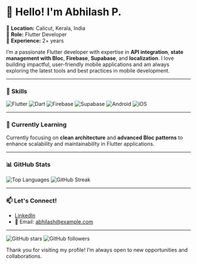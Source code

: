 # 👋 Hello! I'm Abhilash P.

🔹 **Location:** Calicut, Kerala, India  
🔹 **Role:** Flutter Developer  
🔹 **Experience:** 2+ years  

I’m a passionate Flutter developer with expertise in **API integration**, **state management with Bloc**, **Firebase**, **Supabase**, and **localization**. I love building impactful, user-friendly mobile applications and am always exploring the latest tools and best practices in mobile development.

---

### 💼 Skills  
<p>
  <img src="https://img.shields.io/badge/Flutter-%2302569B.svg?style=for-the-badge&logo=Flutter&logoColor=white" alt="Flutter">
  <img src="https://img.shields.io/badge/Dart-%230175C2.svg?style=for-the-badge&logo=Dart&logoColor=white" alt="Dart">
  <img src="https://img.shields.io/badge/Firebase-%23FFCA28.svg?style=for-the-badge&logo=Firebase&logoColor=white" alt="Firebase">
  <img src="https://img.shields.io/badge/Supabase-%2333647.svg?style=for-the-badge&logo=Supabase&logoColor=white" alt="Supabase">
  <img src="https://img.shields.io/badge/Android-%2335495e.svg?style=for-the-badge&logo=Android&logoColor=white" alt="Android">
  <img src="https://img.shields.io/badge/iOS-%23000000.svg?style=for-the-badge&logo=Apple&logoColor=white" alt="iOS">
</p>

---

### 🌱 Currently Learning  
Currently focusing on **clean architecture** and **advanced Bloc patterns** to enhance scalability and maintainability in Flutter applications.

---

### 📊 GitHub Stats

![Top Languages](https://github-readme-stats.vercel.app/api/top-langs/?username=Abhilash-Puthukkudi&layout=compact&theme=radical)
![GitHub Streak](https://streak-stats.demolab.com/?user=Abhilash-Puthukkudi&theme=radical)

---

### 📫 Let's Connect!
- [LinkedIn](https://www.linkedin.com/in/abhilash-puthukkudi/)  
- 📧 Email: abhilash@example.com

---

![GitHub stars](https://img.shields.io/github/stars/Abhilash-Puthukkudi?style=social)
![GitHub followers](https://img.shields.io/github/followers/Abhilash-Puthukkudi?style=social)

Thank you for visiting my profile! I’m always open to new opportunities and collaborations.
